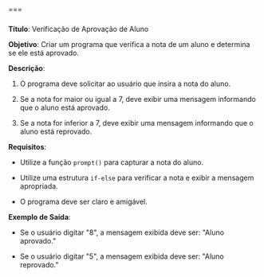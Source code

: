  

===  

###  

**Título**: Verificação de Aprovação de Aluno 

  

**Objetivo**: Criar um programa que verifica a nota de um aluno e determina se ele está aprovado. 

  

**Descrição**: 

1. O programa deve solicitar ao usuário que insira a nota do aluno. 

2. Se a nota for maior ou igual a 7, deve exibir uma mensagem informando que o aluno está aprovado. 

3. Se a nota for inferior a 7, deve exibir uma mensagem informando que o aluno está reprovado. 

  

**Requisitos**: 

- Utilize a função `prompt()` para capturar a nota do aluno. 

- Utilize uma estrutura `if-else` para verificar a nota e exibir a mensagem apropriada. 

- O programa deve ser claro e amigável. 

  

**Exemplo de Saída**: 

- Se o usuário digitar "8", a mensagem exibida deve ser: "Aluno aprovado." 

- Se o usuário digitar "5", a mensagem exibida deve ser: "Aluno reprovado." 